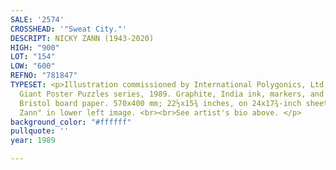 ```yaml
---
SALE: '2574'
CROSSHEAD: '"Sweat City."'
DESCRIPT: NICKY ZANN (1943-2020)
HIGH: "900"
LOT: "154"
LOW: "600"
REFNO: "781847"
TYPESET: <p>Illustration commissioned by International Polygonics, Ltd., for their
  Giant Poster Puzzles series, 1989. Graphite, India ink, markers, and gouache on
  Bristol board paper. 570x400 mm; 22½x15¾ inches, on 24x17¾-inch sheet. Signed "Nicky
  Zann" in lower left image. <br><br>See artist's bio above. </p>
background_color: "#ffffff"
pullquote: ''
year: 1989

---
```

